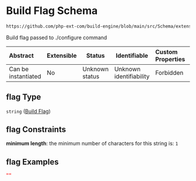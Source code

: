 # Build Flag Schema

```txt
https://github.com/php-ext-com/build-engine/blob/main/src/Schema/extension.json#/properties/deps/patternProperties/[a-z]+/properties/libraries/items/properties/flag
```

Build flag passed to ./configure command


| Abstract            | Extensible | Status         | Identifiable            | Custom Properties | Additional Properties | Access Restrictions | Defined In                                                                     |
| :------------------ | ---------- | -------------- | ----------------------- | :---------------- | --------------------- | ------------------- | ------------------------------------------------------------------------------ |
| Can be instantiated | No         | Unknown status | Unknown identifiability | Forbidden         | Allowed               | none                | [extension.schema.json\*](../out/extension.schema.json "open original schema") |

## flag Type

`string` ([Build Flag](extension-properties-dependencies-patternproperties-os-dependency-definition-properties-library-list-library-properties-build-flag.md))

## flag Constraints

**minimum length**: the minimum number of characters for this string is: `1`

## flag Examples

```json
""
```
